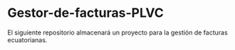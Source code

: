 Gestor-de-facturas-PLVC
=======================

El siguiente repositorio almacenará un proyecto para la gestión de facturas ecuatorianas.
